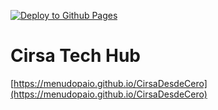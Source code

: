 [![Deploy to Github Pages](https://github.com/menudopaio/CirsaDesdeCero/actions/workflows/main.yml/badge.svg)](https://github.com/menudopaio/CirsaDesdeCero/actions/workflows/main.yml)

# Cirsa Tech Hub
[https://menudopaio.github.io/CirsaDesdeCero](https://menudopaio.github.io/CirsaDesdeCero)
